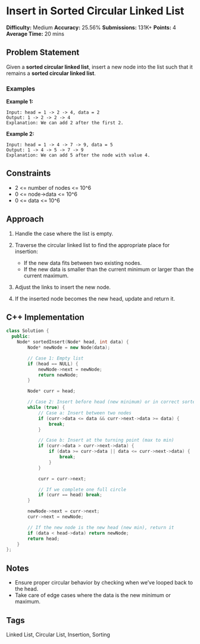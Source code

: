 # Insert in Sorted Circular Linked List

**Difficulty:** Medium
**Accuracy:** 25.56%
**Submissions:** 131K+
**Points:** 4
**Average Time:** 20 mins

## Problem Statement

Given a **sorted circular linked list**, insert a new node into the list such that it remains a **sorted circular linked list**.

### Examples

**Example 1:**

```
Input: head = 1 -> 2 -> 4, data = 2
Output: 1 -> 2 -> 2 -> 4
Explanation: We can add 2 after the first 2.
```

**Example 2:**

```
Input: head = 1 -> 4 -> 7 -> 9, data = 5
Output: 1 -> 4 -> 5 -> 7 -> 9
Explanation: We can add 5 after the node with value 4.
```

## Constraints

* 2 <= number of nodes <= 10^6
* 0 <= node->data <= 10^6
* 0 <= data <= 10^6

## Approach

1. Handle the case where the list is empty.
2. Traverse the circular linked list to find the appropriate place for insertion:

   * If the new data fits between two existing nodes.
   * If the new data is smaller than the current minimum or larger than the current maximum.
3. Adjust the links to insert the new node.
4. If the inserted node becomes the new head, update and return it.

## C++ Implementation

```cpp
class Solution {
  public:
    Node* sortedInsert(Node* head, int data) {
        Node* newNode = new Node(data);

        // Case 1: Empty list
        if (head == NULL) {
            newNode->next = newNode;
            return newNode;
        }

        Node* curr = head;

        // Case 2: Insert before head (new minimum) or in correct sorted position
        while (true) {
            // Case a: Insert between two nodes
            if (curr->data <= data && curr->next->data >= data) {
                break;
            }

            // Case b: Insert at the turning point (max to min)
            if (curr->data > curr->next->data) {
                if (data >= curr->data || data <= curr->next->data) {
                    break;
                }
            }

            curr = curr->next;

            // If we complete one full circle
            if (curr == head) break;
        }

        newNode->next = curr->next;
        curr->next = newNode;

        // If the new node is the new head (new min), return it
        if (data < head->data) return newNode;
        return head;
    }
};
```

## Notes

* Ensure proper circular behavior by checking when we’ve looped back to the head.
* Take care of edge cases where the data is the new minimum or maximum.

## Tags

Linked List, Circular List, Insertion, Sorting
